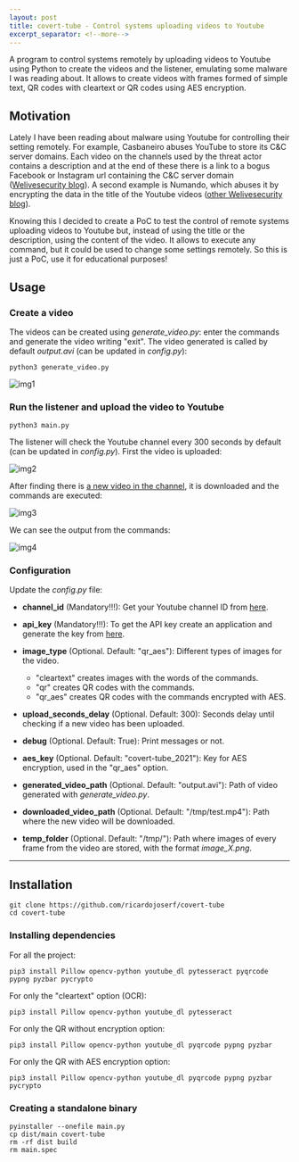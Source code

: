 ```yaml
---
layout: post
title: covert-tube - Control systems uploading videos to Youtube
excerpt_separator: <!--more-->
---
```


A program to control systems remotely by uploading videos to Youtube using Python to create the videos and the listener, emulating some malware I was reading about. It allows to create videos with frames formed of simple text, QR codes with cleartext or QR codes using AES encryption. 

<!--more-->


## Motivation

Lately I have been reading about malware using Youtube for controlling their setting remotely. For example, Casbaneiro abuses YouTube to store its C&C server domains. Each video on the channels used by the threat actor contains a description and at the end of these there is a link to a bogus Facebook or Instagram url containing the C&C server domain ([Welivesecurity blog](https://www.welivesecurity.com/2019/10/03/casbaneiro-trojan-dangerous-cooking/)). A second example is Numando, which abuses it by encrypting the data in the title of the Youtube videos ([other Welivesecurity blog](https://www.welivesecurity.com/2021/09/17/numando-latam-banking-trojan/)). 

Knowing this I decided to create a PoC to test the control of remote systems uploading videos to Youtube but, instead of using the title or the description, using the content of the video. It allows to execute any command, but it could be used to change some settings remotely. So this is just a PoC, use it for educational purposes!


## Usage

### Create a video

The videos can be created using *generate_video.py*: enter the commands and generate the video writing "exit". The video generated is called by default *output.avi* (can be updated in *config.py*): 

```
python3 generate_video.py
```

![img1](https://raw.githubusercontent.com/ricardojoserf/ricardojoserf.github.io/master/images/covert-tube/image1.png)


### Run the listener and upload the video to Youtube

```
python3 main.py
```

The listener will check the Youtube channel every 300 seconds by default (can be updated in *config.py*). First the video is uploaded:

![img2](https://raw.githubusercontent.com/ricardojoserf/ricardojoserf.github.io/master/images/covert-tube/image2.png)

After finding there is [a new video in the channel](https://www.youtube.com/watch?v=ZPQ4drX35bU), it is downloaded and the commands are executed:

![img3](https://raw.githubusercontent.com/ricardojoserf/ricardojoserf.github.io/master/images/covert-tube/image3.png)

We can see the output from the commands:

![img4](https://raw.githubusercontent.com/ricardojoserf/ricardojoserf.github.io/master/images/covert-tube/image4.png)


### Configuration

Update the *config.py* file:

- **channel_id** (Mandatory!!!): Get your Youtube channel ID from [here](https://www.youtube.com/account_advanced).

- **api_key** (Mandatory!!!): To get the API key create an application and generate the key from [here](https://console.cloud.google.com/apis/credentials).

- **image_type** (Optional. Default: "qr_aes"): Different types of images for the video. 
	- "cleartext" creates images with the words of the commands.
	- "qr" creates QR codes with the commands.
	- "qr_aes" creates QR codes with the commands encrypted with AES.

- **upload_seconds_delay** (Optional. Default: 300): Seconds delay until checking if a new video has been uploaded.

- **debug** (Optional. Default: True): Print messages or not.

- **aes_key** (Optional. Default: "covert-tube_2021"): Key for AES encryption, used in the "qr_aes" option.

- **generated_video_path** (Optional. Default: "output.avi"): Path of video generated with *generate_video.py*.

- **downloaded_video_path** (Optional. Default: "/tmp/test.mp4"): Path where the new video will be downloaded.

- **temp_folder** (Optional. Default: "/tmp/"): Path where images of every frame from the video are stored, with the format *image_*X*.png*.

--------------------------------------------------------------------------------------

## Installation

```
git clone https://github.com/ricardojoserf/covert-tube
cd covert-tube
```

### Installing dependencies

For all the project:

```
pip3 install Pillow opencv-python youtube_dl pytesseract pyqrcode pypng pyzbar pycrypto
```
For only the "cleartext" option (OCR):

```
pip3 install Pillow opencv-python youtube_dl pytesseract
```

For only the QR without encryption option:

```
pip3 install Pillow opencv-python youtube_dl pyqrcode pypng pyzbar
```

For only the QR with AES encryption option:

```
pip3 install Pillow opencv-python youtube_dl pyqrcode pypng pyzbar pycrypto
```

### Creating a standalone binary

```
pyinstaller --onefile main.py
cp dist/main covert-tube
rm -rf dist build
rm main.spec
```
